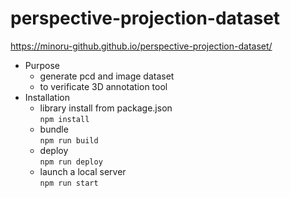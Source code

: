 # perspective-projection-dataset

<https://minoru-github.github.io/perspective-projection-dataset/>

+ Purpose
  + generate pcd and image dataset
  + to verificate 3D annotation tool
+ Installation
  + library install from package.json  
    `npm install`
  + bundle  
    `npm run build`
  + deploy  
    `npm run deploy`
  + launch a local server  
    `npm run start`
